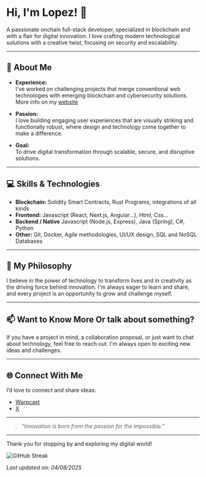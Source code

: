 # Hi, I'm Lopez! 👋

A passionate onchain full-stack developer, specialized in blockchain and with a flair for digital innovation. I love crafting modern technological solutions with a creative twist, focusing on security and escalability.

---

## 🚀 About Me

- **Experience:**  
  I've worked on challenging projects that merge conventional web technologies with emerging blockchain and cybersecurity solutions. More info on my [website](https://lopezonchain.xyz)

- **Passion:**  
  I love building engaging user experiences that are visually striking and functionally robust, where design and technology come together to make a difference.

- **Goal:**  
  To drive digital transformation through scalable, secure, and disruptive solutions.

---

## 💻 Skills & Technologies

- **Blockchain:** Solidity Smart Contracts, Rust Programs, integrations of all kinds
- **Frontend:** Javascript (React, Next.js, Angular...), Html, Css...
- **Backend / Native** Javascript (Node.js, Express), Java (Spring), C#, Python  
- **Other:** Git, Docker, Agile methodologies, UI/UX design, SQL and NoSQL Databases

---

## 🎯 My Philosophy

I believe in the power of technology to transform lives and in creativity as the driving force behind innovation. I'm always eager to learn and share, and every project is an opportunity to grow and challenge myself.

---

## 📫 Want to Know More Or talk about something?

If you have a project in mind, a collaboration proposal, or just want to chat about technology, feel free to reach out. I'm always open to exciting new ideas and challenges.

---

## 🌐 Connect With Me

I’d love to connect and share ideas:

- [Warpcast](https://warpcast.com/lopezonchain.eth)
- [X](https://x.com/lopezonchain)

---

> *"Innovation is born from the passion for the impossible."*

---

Thank you for stopping by and exploring my digital world!


![GitHub Streak](https://streak-stats.vercel.app/?user=lopezonchain&theme=dark&hide_border=true&short_numbers=true)

*Last updated on: 04/08/2025*
